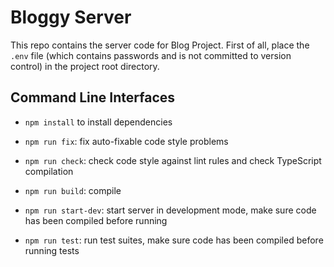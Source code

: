 # Bloggy Server

This repo contains the server code for Blog Project. First of all, place the `.env` file  (which contains passwords and is not committed to version control) in the project root directory.

## Command Line Interfaces

- `npm install` to install dependencies

- `npm run fix`: fix auto-fixable code style problems

- `npm run check`: check code style against lint rules and check TypeScript compilation

- `npm run build`: compile

- `npm run start-dev`: start server in development mode, make sure code has been compiled before running

- `npm run test`: run test suites, make sure code has been compiled before running tests
